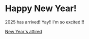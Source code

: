 # Happy New Year!

2025 has arrived! Yay!! I'm so excited!!!

[New Year's attired](https://youtube.com/shorts/y25XOux-ACY)